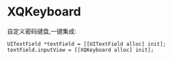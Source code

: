 # XQKeyboard
自定义密码键盘,一键集成: 
    
    UITextField *textField = [[UITextField alloc] init];
    textField.inputView = [[XQKeyboard alloc] init];
